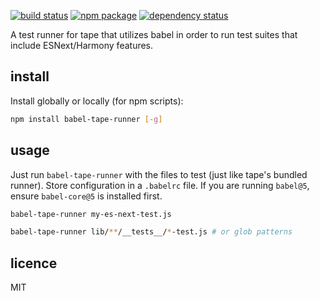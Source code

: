 [![build status](https://img.shields.io/travis/wavded/babel-tape-runner.svg?style=flat-square)](https://travis-ci.org/wavded/babel-tape-runner) [![npm package](https://img.shields.io/npm/v/babel-tape-runner.svg?style=flat-square)](https://www.npmjs.org/package/io-barcode) [![dependency status](https://img.shields.io/david/wavded/babel-tape-runner.svg?style=flat-square)](https://david-dm.org/wavded/babel-tape-runner)

A test runner for tape that utilizes babel in order to run test suites that include ESNext/Harmony features.

## install

Install globally or locally (for npm scripts):

```sh
npm install babel-tape-runner [-g]
```

## usage

Just run `babel-tape-runner` with the files to test (just like tape's bundled runner).  Store configuration in a `.babelrc` file.  If you are running `babel@5`, ensure `babel-core@5` is installed first.

```sh
babel-tape-runner my-es-next-test.js

babel-tape-runner lib/**/__tests__/*-test.js # or glob patterns
```

## licence

MIT
